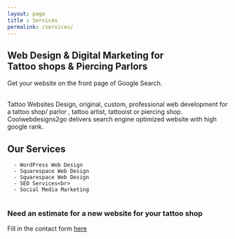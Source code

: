 ```yaml
---
layout: page
title : Services
permalink: /services/
---
```


<h2>Web Design & Digital Marketing for <br>Tattoo shops & Piercing Parlors</h2>
<p>Get your website on the front page of Google Search.</p>
<br>
Tattoo Websites Design, original, custom, professional web development for  a tattoo shop/ parlor , tattoo artist, 
tattooist or piercing shop. Coolwebdesigns2go delivers search engine optimized website with high google rank.

## Our Services
```
  - WordPress Web Design
  - Squarespace Web Design
  - Squarespace Web Design
  - SEO Services<br>
  - Social Media Marketing
  
 ```
 
 
 <h3>Need an estimate for a new website for your tattoo shop</h3>
 
 Fill in the contact form [here](https://coolwebdesigns2go.com/contact/)







